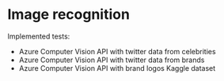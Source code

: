 # Image recognition

Implemented tests:

* Azure Computer Vision API with twitter data from celebrities
* Azure Computer Vision API with twitter data from brands
* Azure Computer Vision API with brand logos Kaggle dataset
